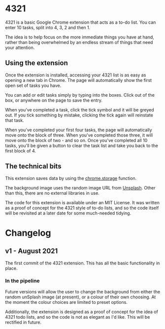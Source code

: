 # 4321

4321 is a basic Google Chrome extension that acts as a to-do list.
You can enter 10 tasks, split into 4, 3, 2 and then 1.

The idea is to help focus on the more immediate things you have at hand, rather than being overwhelmed by an endless stream of things that need your attention.

## Using the extension

Once the extension is installed, accessing your 4321 list is as easy as opening a new tab in Chrome. The page will automatically show the first open set of tasks you have.

You can add or edit tasks simply by typing into the boxes. Click out of the box, or anywhere on the page to save the entry.

When you've completed a task, click the tick symbol and it will be greyed out. If you tick something by mistake, clicking the tick again will reinstate that task.

When you've completed your first four tasks, the page will automatically move onto the block of three. When you've completed those three, it will move onto the block of two - and so on. Once you've completed all 10 tasks, you'll be given a button to clear the task list and take you back to the first block of 4.

## The technical bits

This extension saves data by using the [chrome.storage](https://developer.chrome.com/docs/extensions/reference/storage/) function.

The background image uses the random image URL from [Unsplash](https://source.unsplash.com/). Other than this, there are no external libraries in use.

The code for this extension is available under an MIT License. It was written as a proof of concept for the 4321 style of to-do lists, and so the code itself will be revisited at a later date for some much-needed tidying.

# Changelog
## v1 - August 2021
The first commit of the 4321 extension. This has all the basic functionality in place.
### In the pipeline
Future versions will allow the user to change the background from either the random unSplash image (at present), or a colour of their own choosing. At the moment the colour choices are limited to preset options.

Additionally, the extension is designed as a proof of concept for the idea of 4321 todo lists, and so the code is not as elegant as I'd like. This will be rectified in future.